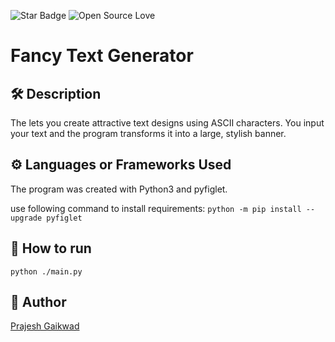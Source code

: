 <!--Please do not remove this part-->
![Star Badge](https://img.shields.io/static/v1?label=%F0%9F%8C%9F&message=If%20Useful&style=style=flat&color=BC4E99)
![Open Source Love](https://badges.frapsoft.com/os/v1/open-source.svg?v=103)

# Fancy Text Generator


## 🛠️ Description
The lets you create attractive text designs using ASCII characters. You input your text and the program transforms it into a large, stylish banner.
## ⚙️ Languages or Frameworks Used

The program was created with Python3 and pyfiglet.

use following command to install requirements:
`python -m pip install --upgrade pyfiglet`
## 🌟 How to run

`python ./main.py`
## 🤖 Author

[Prajesh Gaikwad](https://github.com/prajesh8484)
